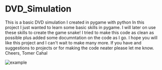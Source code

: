 # DVD_Simulation
This is a basic DVD simulation I created in pygame with python
In this project I just wanted to learn some basic skills in pygame.
I will later on use these skills to create the game snake!
I tried to make this code as clean as possible plus added some documntation on the code as I go.
I hope you will like this project and I can't wait to make many more.
If you have and suggestions to projects or for making the code neater please let me know.
Cheers,
Tomer Cahal

![example](https://user-images.githubusercontent.com/30951031/68966632-41bd8280-07e7-11ea-8f64-a7a1172233b2.PNG)

